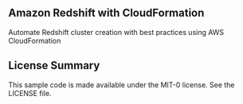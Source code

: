 ## Amazon Redshift with CloudFormation

Automate Redshift cluster creation with best practices using AWS CloudFormation

## License Summary

This sample code is made available under the MIT-0 license. See the LICENSE file.
